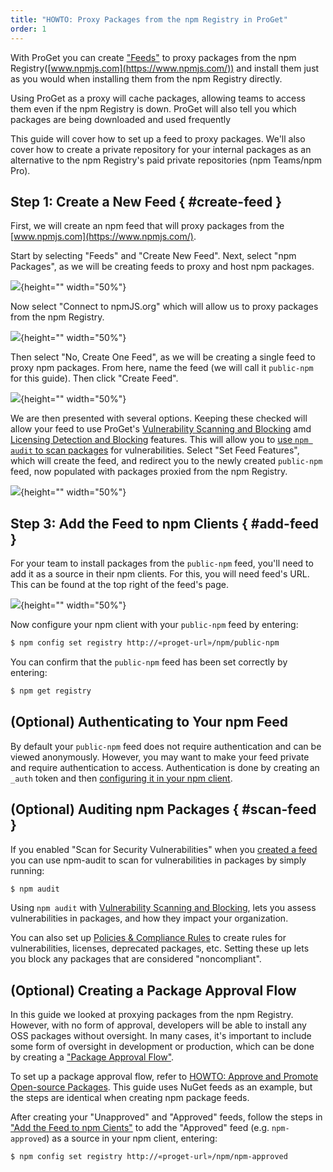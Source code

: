 ```yaml
---
title: "HOWTO: Proxy Packages from the npm Registry in ProGet"
order: 1
---
```


With ProGet you can create ["Feeds"](/docs/proget/feeds/feed-overview) to proxy packages from the npm Registry([www.npmjs.com](https://www.npmjs.com/)) and install them just as you would when installing them from the npm Registry directly. 

Using ProGet as a proxy will cache packages, allowing teams to access them even if the npm Registry is down. ProGet will also tell you which packages are being downloaded and used frequently

This guide will cover how to set up a feed to proxy packages. We'll also cover how to create a private repository for your internal packages as an alternative to the npm Registry's paid private repositories (npm Teams/npm Pro).

## Step 1: Create a New Feed { #create-feed }

First, we will create an npm feed that will proxy packages from the [www.npmjs.com](https://www.npmjs.com/).

Start by selecting "Feeds" and "Create New Feed". Next, select "npm Packages", as we will be creating feeds to proxy and host npm packages.

![](/resources/docs/proget-npm-createfeed.png){height="" width="50%"}

Now select "Connect to npmJS.org" which will allow us to proxy packages from the npm Registry.

![](/resources/docs/proget-npm-connectors.png){height="" width="50%"}

Then select "No, Create One Feed", as we will be creating a single feed to proxy npm packages. From here, name the feed (we will call it `public-npm` for this guide). Then click "Create Feed".

![](/resources/docs/proget-npm-public-name.png){height="" width="50%"}

We are then presented with several options. Keeping these checked will allow your feed to use ProGet's [Vulnerability Scanning and Blocking](/docs/proget/sca/vulnerabilities) amd [Licensing Detection and Blocking](https://docs.inedo.com/docs/proget/sca/licenses) features. This will allow you to [use `npm audit` to scan packages](#scan-feed) for vulnerabilities. Select "Set Feed Features", which will create the feed, and redirect you to the newly created `public-npm` feed, now populated with packages proxied from the npm Registry.

![](/resources/docs/proget-npm-public.png){height="" width="50%"}

## Step 3: Add the Feed to npm Clients { #add-feed }

For your team to install packages from the `public-npm` feed, you'll need to add it as a source in their npm clients. For this, you will need feed's URL. This can be found at the top right of the feed's page.

![](/resources/docs/proget-npm-public-url.png){height="" width="50%"}

Now configure your npm client with your `public-npm` feed by entering: 

```bash
$ npm config set registry http://«proget-url»/npm/public-npm
```

You can confirm that the `public-npm` feed has been set correctly by entering:

```bash
$ npm get registry
```

## (Optional) Authenticating to Your npm Feed

By default your `public-npm` feed does not require authentication and can be viewed anonymously. However, you may want to make your feed private and require authentication to access. Authentication is done by creating an `_auth` token and then [configuring it in your npm client](/docs/proget/feeds/npm#authenticating-to-npm-feeds).

## (Optional) Auditing npm Packages { #scan-feed }

If you enabled "Scan for Security Vulnerabilities" when you [created a feed](#create-feed) you can use npm-audit to scan for vulnerabilities in packages by simply running:

```bash
$ npm audit
```

Using `npm audit` with [Vulnerability Scanning and Blocking](/docs/proget/sca/vulnerabilities), lets you assess vulnerabilities in packages, and how they impact your organization.

You can also set up [Policies & Compliance Rules](https://docs.inedo.com/docs/proget/sca/policies) to create rules for vulnerabilities, licenses, deprecated packages, etc. Setting these up lets you block any packages that are considered "noncompliant".

## (Optional) Creating a Package Approval Flow

In this guide we looked at proxying packages from the npm Registry. However, with no form of approval, developers will be able to install any OSS packages without oversight. In many cases, it's important to include some form of oversight in development or production, which can be done by creating a ["Package Approval Flow"](/docs/proget/packages/package-promotion).

To set up a package approval flow, refer to [HOWTO: Approve and Promote Open-source Packages](/docs/proget/packages/package-promotion/proget-howto-promote-packages). This guide uses NuGet feeds as an example, but the steps are identical when creating npm package feeds.

After creating your "Unapproved" and "Approved" feeds, follow the steps in ["Add the Feed to npm Cients"](#add-feed) to add the "Approved" feed (e.g. `npm-approved`) as a source in your npm client, entering:

```bash
$ npm config set registry http://«proget-url»/npm/npm-approved
```
